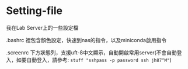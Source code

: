 # Setting-file
我在Lab Server上的一些設定檔

.bashrc    裡包含顏色設定，快速到nas的指令，以及miniconda啟用指令

.screenrc  下方狀態列，支援uft-8中文顯示，自動開啟常用server(不會自動登入，如要自動登入，請參考: `stuff "sshpass -p password ssh jh87^M"`)
